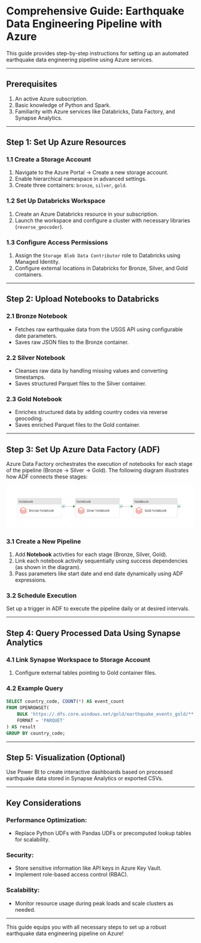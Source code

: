 # Comprehensive Guide: Earthquake Data Engineering Pipeline with Azure

This guide provides step-by-step instructions for setting up an automated earthquake data engineering pipeline using Azure services.

---

## Prerequisites
1. An active Azure subscription.
2. Basic knowledge of Python and Spark.
3. Familiarity with Azure services like Databricks, Data Factory, and Synapse Analytics.

---

## Step 1: Set Up Azure Resources

### 1.1 Create a Storage Account
1. Navigate to the Azure Portal → Create a new storage account.
2. Enable hierarchical namespace in advanced settings.
3. Create three containers: `bronze`, `silver`, `gold`.

### 1.2 Set Up Databricks Workspace
1. Create an Azure Databricks resource in your subscription.
2. Launch the workspace and configure a cluster with necessary libraries (`reverse_geocoder`).

### 1.3 Configure Access Permissions
1. Assign the `Storage Blob Data Contributor` role to Databricks using Managed Identity.
2. Configure external locations in Databricks for Bronze, Silver, and Gold containers.

---

## Step 2: Upload Notebooks to Databricks

### 2.1 Bronze Notebook
- Fetches raw earthquake data from the USGS API using configurable date parameters.
- Saves raw JSON files to the Bronze container.

### 2.2 Silver Notebook
- Cleanses raw data by handling missing values and converting timestamps.
- Saves structured Parquet files to the Silver container.

### 2.3 Gold Notebook
- Enriches structured data by adding country codes via reverse geocoding.
- Saves enriched Parquet files to the Gold container.

---

## Step 3: Set Up Azure Data Factory (ADF)

Azure Data Factory orchestrates the execution of notebooks for each stage of the pipeline (Bronze → Silver → Gold). The following diagram illustrates how ADF connects these stages:

![Data Factory Workflow](https://raw.githubusercontent.com/devarshvora/Earthquake-Azure-Data-Engineering-Pipeline/main/Data%20factory%20Workflow.png)


### 3.1 Create a New Pipeline
1. Add **Notebook** activities for each stage (Bronze, Silver, Gold).
2. Link each notebook activity sequentially using success dependencies (as shown in the diagram).
3. Pass parameters like start date and end date dynamically using ADF expressions.

### 3.2 Schedule Execution
Set up a trigger in ADF to execute the pipeline daily or at desired intervals.

---

## Step 4: Query Processed Data Using Synapse Analytics

### 4.1 Link Synapse Workspace to Storage Account
1. Configure external tables pointing to Gold container files.

### 4.2 Example Query
```sql
SELECT country_code, COUNT(*) AS event_count
FROM OPENROWSET(
    BULK 'https://.dfs.core.windows.net/gold/earthquake_events_gold/**',
    FORMAT = 'PARQUET'
) AS result
GROUP BY country_code;
```

---

## Step 5: Visualization (Optional)

Use Power BI to create interactive dashboards based on processed earthquake data stored in Synapse Analytics or exported CSVs.

---

## Key Considerations

### Performance Optimization:
- Replace Python UDFs with Pandas UDFs or precomputed lookup tables for scalability.

### Security:
- Store sensitive information like API keys in Azure Key Vault.
- Implement role-based access control (RBAC).

### Scalability:
- Monitor resource usage during peak loads and scale clusters as needed.

---

This guide equips you with all necessary steps to set up a robust earthquake data engineering pipeline on Azure!

